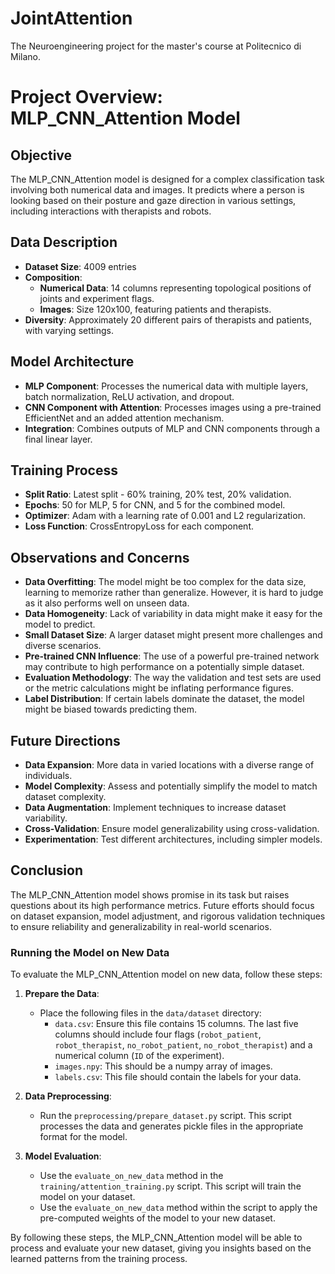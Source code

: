 # JointAttention
The Neuroengineering project for the master's course at Politecnico di Milano. 

# Project Overview: MLP_CNN_Attention Model

## Objective

The MLP_CNN_Attention model is designed for a complex classification task involving both numerical data and images. It predicts where a person is looking based on their posture and gaze direction in various settings, including interactions with therapists and robots.

## Data Description
- **Dataset Size**: 4009 entries
- **Composition**:
  - **Numerical Data**: 14 columns representing topological positions of joints and experiment flags.
  - **Images**: Size 120x100, featuring patients and therapists.
- **Diversity**: Approximately 20 different pairs of therapists and patients, with varying settings.

## Model Architecture
- **MLP Component**: Processes the numerical data with multiple layers, batch normalization, ReLU activation, and dropout.
- **CNN Component with Attention**: Processes images using a pre-trained EfficientNet and an added attention mechanism.
- **Integration**: Combines outputs of MLP and CNN components through a final linear layer.

## Training Process
- **Split Ratio**: Latest split - 60% training, 20% test, 20% validation.
- **Epochs**: 50 for MLP, 5 for CNN, and 5 for the combined model.
- **Optimizer**: Adam with a learning rate of 0.001 and L2 regularization.
- **Loss Function**: CrossEntropyLoss for each component.

## Observations and Concerns
- **Data Overfitting**: The model might be too complex for the data size, learning to memorize rather than generalize. However, it is hard to judge as it also performs well on unseen data.
- **Data Homogeneity**: Lack of variability in data might make it easy for the model to predict.
- **Small Dataset Size**: A larger dataset might present more challenges and diverse scenarios.
- **Pre-trained CNN Influence**: The use of a powerful pre-trained network may contribute to high performance on a potentially simple dataset.
- **Evaluation Methodology**: The way the validation and test sets are used or the metric calculations might be inflating performance figures.
- **Label Distribution**: If certain labels dominate the dataset, the model might be biased towards predicting them.

## Future Directions
- **Data Expansion**: More data in varied locations with a diverse range of individuals.
- **Model Complexity**: Assess and potentially simplify the model to match dataset complexity.
- **Data Augmentation**: Implement techniques to increase dataset variability.
- **Cross-Validation**: Ensure model generalizability using cross-validation.
- **Experimentation**: Test different architectures, including simpler models.

## Conclusion
The MLP_CNN_Attention model shows promise in its task but raises questions about its high performance metrics. Future efforts should focus on dataset expansion, model adjustment, and rigorous validation techniques to ensure reliability and generalizability in real-world scenarios.

### Running the Model on New Data

To evaluate the MLP_CNN_Attention model on new data, follow these steps:

1. **Prepare the Data**:
   - Place the following files in the `data/dataset` directory:
     - `data.csv`: Ensure this file contains 15 columns. The last five columns should include four flags (`robot_patient`, `robot_therapist`, `no_robot_patient`, `no_robot_therapist`) and a numerical column (`ID` of the experiment).
     - `images.npy`: This should be a numpy array of images.
     - `labels.csv`: This file should contain the labels for your data.
   
2. **Data Preprocessing**:
   - Run the `preprocessing/prepare_dataset.py` script. This script processes the data and generates pickle files in the appropriate format for the model.

3. **Model Evaluation**:
   - Use the `evaluate_on_new_data` method in the `training/attention_training.py` script. This script will train the model on your dataset.
   - Use the `evaluate_on_new_data` method within the script to apply the pre-computed weights of the model to your new dataset.

By following these steps, the MLP_CNN_Attention model will be able to process and evaluate your new dataset, giving you insights based on the learned patterns from the training process.